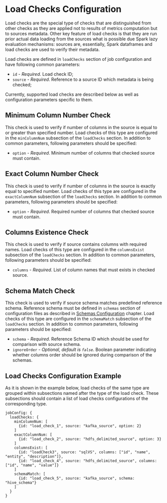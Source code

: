 # Load Checks Configuration

Load checks are the special type of checks that are distinguished from other checks as they are applied not to results
of metrics computation but to sources metadata. Other key feature of load checks is that they are run prior actual
data loading from the sources what is possible due Spark lazy evaluation mechanisms: sources are, essentially, Spark
dataframes and load checks are used to verify their metadata.

Load checks are defined in `loadChecks` section of job configuration and have following common parameters:

* `id` - *Required*. Load check ID;
* `source` - *Required*. Reference to a source ID which metadata is being checked;

Currently, supported load checks are described below as well as configuration parameters specific to them.

## Minimum Column Number Check

This check is used to verify if number of columns in the source is equal to or greater than specified number.
Load checks of this type are configured in the `minColumnNum` subsection of the `loadChecks` section.
In addition to common parameters, following parameters should be specified:

* `option` - *Required*. Minimum number of columns that checked source must contain.

## Exact Column Number Check

This check is used to verify if number of columns in the source is exactly equal to specified number.
Load checks of this type are configured in the `exactColumnNum` subsection of the `loadChecks` section.
In addition to common parameters, following parameters should be specified:

* `option` - *Required*. Required number of columns that checked source must contain.

## Columns Existence Check

This check is used to verify if source contains columns with required names. 
Load checks of this type are configured in the `columnsExist` subsection of the `loadChecks` section.
In addition to common parameters, following parameters should be specified:

* `columns` - *Required*. List of column names that must exists in checked source.

## Schema Match Check

This check is used to verify if source schema matches predefined reference schema. Reference schema must be defined 
in `schemas` section of configuration files as described in [Schemas Configuration](02-Schemas.md) chapter.
Load checks of this type are configured in the `schemaMatch` subsection of the `loadChecks` section.
In addition to common parameters, following parameters should be specified:

* `schema` - *Required*. Reference Schema ID which should be used for comparison with source schema.
* `ignoreOrder` - *Optional, default is `false`*. Boolean parameter indicating whether columns order should be ignored
  during comparison of the schemas.

## Load Checks Configuration Example

As it is shown in the example below, load checks of the same type are grouped within subsections named after the type
of the load check. These subsections should contain a list of load checks configurations of the corresponding type.

```hocon
jobConfig: {
  loadChecks: {
    minColumnNum: [
      {id: "load_check_1", source: "kafka_source", option: 2}
    ]
    exactColumnNum: [
      {id: "load_check_2", source: "hdfs_delimited_source", option: 3}
    ]
    columnsExist: [
      {id: "loadCheck3", source: "sqlVS", columns: ["id", "name", "entity", "description"]},
      {id: "load_check_4", source: "hdfs_delimited_source", columns: ["id", "name", "value"]}
    ]
    schemaMatch: [
      {id: "load_check_5", source: "kafka_source", schema: "hive_schema"}
    ]
  }
}
```